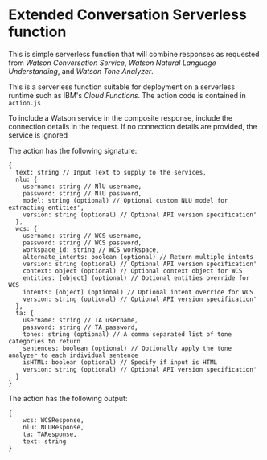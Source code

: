 # Extended Conversation Serverless function
This is simple serverless function that will combine responses as requested from *Watson Conversation Service*, *Watson Natural Language Understanding*, and *Watson Tone Analyzer*.

This is a serverless function suitable for deployment on a serverless runtime such as IBM's *Cloud Functions*. The action code is contained in `action.js`

To include a Watson service in the composite response, include the connection details in the request. If no connection details are provided, the service is ignored

The action has the following signature:

```
{
  text: string // Input Text to supply to the services,
  nlu: {
    username: string // NlU username,
    password: string // NlU password,
    model: string (optional) // Optional custom NLU model for extracting entities',
    version: string (optional) // Optional API version specification'
  },
  wcs: {
    username: string // WCS username,
    password: string // WCS password,
    workspace_id: string // WCS workspace,
    alternate_intents: boolean (optional) // Return multiple intents
    version: string (optional) // Optional API version specification'
    context: object (optional) // Optional context object for WCS
    entities: [object] (optional) // Optional entities override for WCS
    intents: [object] (optional) // Optional intent override for WCS
    version: string (optional) // Optional API version specification'
  },
  ta: {
    username: string // TA username,
    password: string // TA password,
    tones: string (optional) // A comma separated list of tone categories to return
    sentences: boolean (optional) // Optionally apply the tone analyzer to each individual sentence
    isHTML: boolean (optional) // Specify if input is HTML
    version: string (optional) // Optional API version specification'
  }
}
```

The action has the following output:

```
{
    wcs: WCSResponse,
    nlu: NLUResponse,
    ta: TAResponse,
    text: string
}
```
